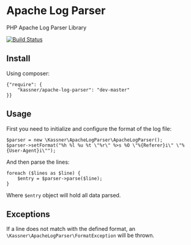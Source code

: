 # Apache Log Parser

PHP Apache Log Parser Library

[![Build Status](https://travis-ci.org/kassner/apache-log-parser.png?branch=master)](https://travis-ci.org/kassner/apache-log-parser)

## Install

Using composer:

```
{"require": {
    "kassner/apache-log-parser": "dev-master"
}}
```

## Usage

First you need to initialize and configure the format of the log file:

```
$parser = new \Kassner\ApacheLogParser\ApacheLogParser();
$parser->setFormat("%h %l %u %t \"%r\" %>s %O \"%{Referer}i\" \"%{User-Agent}i\"");
```

And then parse the lines:

```
foreach ($lines as $line) {
    $entry = $parser->parse($line);
}
```

Where `$entry` object will hold all data parsed.

## Exceptions

If a line does not match with the defined format, an `\Kassner\ApacheLogParser\FormatException` will be thrown.